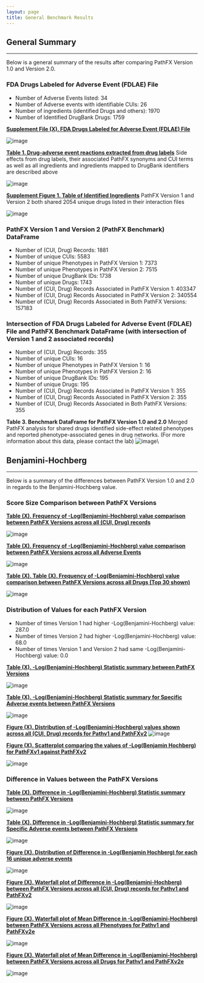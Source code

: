 ```yaml
---
layout: page
title: General Benchmark Results
---
```


## General Summary   
---------------------------------------------------------------------------
 
 
Below is a general summary of the results after comparing PathFX Version 1.0 and Version 2.0.
 
 
### FDA Drugs Labeled for Adverse Event (FDLAE) File
 
- Number of Adverse Events listed: 34 
- Number of Adverse events with identifiable CUIs: 26 
- Number of ingredients (identified Drugs and others): 1970 
- Number of Identified DrugBank Drugs: 1759 
 
 
[**Supplement File (X). FDA Drugs Labeled for Adverse Event (FDLAE) File**](https://github.com/aryastark5/web_bench/blob/gh-pages/display_files/source_files/Drugs_labeled_for_AEs.txt)

![image](display_files/source_files/Drugs_labeled_for_AEs.png)
 
 
[**Table 1. Drug-adverse event reactions extracted from drug labels**](https://github.com/aryastark5/web_bench/blob/gh-pages/display_files/source_files/adverse_events_with_synonyms_and_ingrediant_info_table.csv) Side effects from drug labels, their associated PathFX synonyms and CUI terms as well as all ingredients and ingredients mapped to DrugBank identifiers are described above
 
![image](display_files/source_files/adverse_events_with_synonyms_and_ingrediant_info_table.png)
 
 
[**Supplement Figure 1. Table of Identified Ingredients**](https://github.com/aryastark5/web_bench/blob/gh-pages/display_files/source_files/ingrediants_table.csv) PathFX Version 1 and Version 2 both shared 2054 unique drugs listed in their interaction files
 
![image](display_files/source_files/ingrediants_table.png)
 
 
 
 
### PathFX Version 1 and Version 2 (PathFX Benchmark) DataFrame
 
- Number of (CUI, Drug) Records: 1881 
- Number of unique CUIs: 5583 
- Number of unique Phenotypes in PathFX Version 1: 7373 
- Number of unique Phenotypes in PathFX Version 2: 7515 
- Number of unique DrugBank IDs: 1738 
- Number of unique Drugs: 1743 
- Number of (CUI, Drug) Records Associated in PathFX Version 1: 403347 
- Number of (CUI, Drug) Records Associated in PathFX Version 2: 340554 
- Number of (CUI, Drug) Records Associated in Both PathFX Versions: 157183 
 
### Intersection of FDA Drugs Labeled for Adverse Event (FDLAE) File and PathFX Benchmark DataFrame (with intersection of Version 1 and 2 associated records)
 
- Number of (CUI, Drug) Records: 355 
- Number of unique CUIs: 16 
- Number of unique Phenotypes in PathFX Version 1: 16 
- Number of unique Phenotypes in PathFX Version 2: 16 
- Number of unique DrugBank IDs: 195 
- Number of unique Drugs: 195 
- Number of (CUI, Drug) Records Associated in PathFX Version 1: 355 
- Number of (CUI, Drug) Records Associated in PathFX Version 2: 355 
- Number of (CUI, Drug) Records Associated in Both PathFX Versions: 355 

**Table 3. Benchmark DataFrame for PathFX Version 1.0 and 2.0** Merged PathFX analysis for shared drugs identified side-effect related phenotypes and reported phenotype-associated genes in drug networks. (For more information about this data, please contact the lab)
![image](display_files/source_files/benchmark_dataframe.png)\\
 

 
## Benjamini-Hochberg
---------------------------------------------------------------------------
 

 Below is a summary of the differences between PathFX Version 1.0 and 2.0 in regards to the Benjamini-Hochberg value.

 
### Score Size Comparison between PathFX Versions
 
 
[**Table (X). Frequency of -Log(Benjamini-Hochberg) value comparison between PathFX Versions across all (CUI, Drug) records**](https://github.com/aryastark5/web_bench/blob/gh-pages/display_files/output_benchmark_general_results/bh_inequa_comp_table.csv)
 
![image](display_files/output_benchmark_general_results/bh_inequa_comp_table.png)
 
 
[**Table (X). Frequency of -Log(Benjamini-Hochberg) value comparison between PathFX Versions across all Adverse Events**](https://github.com/aryastark5/web_bench/blob/gh-pages/display_files/output_benchmark_general_results/bh_inequa_adverse_event_comp_table.csv)
 
![image](display_files/output_benchmark_general_results/bh_inequa_adverse_event_comp_table.png)
 
 
[**Table (X). Table (X). Frequency of -Log(Benjamini-Hochberg) value comparison between PathFX Versions across all Drugs (Top 30 shown)**](https://github.com/aryastark5/web_bench/blob/gh-pages/display_files/output_benchmark_general_results/drug_bh_assoc_version_table.csv)
 
![image](display_files/output_benchmark_general_results/drug_bh_assoc_version_table.png)
 
 

### Distribution of Values for each PathFX Version
 
- Number of times Version 1 had higher -Log(Benjamini-Hochberg) value: 287.0
- Number of times Version 2 had higher -Log(Benjamini-Hochberg) value: 68.0
- Number of times Version 1 and Version 2 had same -Log(Benjamini-Hochberg) value: 0.0
 

[**Table (X). -Log(Benjamini-Hochberg) Statistic summary between PathFX Versions**](https://github.com/aryastark5/web_bench/blob/gh-pages/display_files/output_benchmark_general_results/bh_all_records_stats_table.csv)
 
![image](display_files/output_benchmark_general_results/bh_all_records_stats_table.png)
 

[**Table (X). -Log(Benjamini-Hochberg) Statistic summary for Specific Adverse events between PathFX Versions**](https://github.com/aryastark5/web_bench/blob/gh-pages/display_files/output_benchmark_general_results/bh_per_adverse_event_stats_table.csv)
 
![image](display_files/output_benchmark_general_results/bh_per_adverse_event_stats_table.png)
 

[**Figure (X). Distribution of -Log(Benjamini-Hochberg) values shown across all (CUI, Drug) records for Pathv1 and PathFXv2**](https://htmlpreview.github.io/?https://github.com/aryastark5/web_bench/blob/gh-pages/display_files/output_benchmark_general_results/Distribution_of_-Log_Benjamini-Hochberg_between_PathFX_Versions.html)
![image](display_files/output_benchmark_general_results/Distribution_of_-Log_Benjamini-Hochberg_between_PathFX_Versions.png)


[**Figure (X). Scatterplot comparing the values of -Log(Benjamin Hochberg) for PathFXv1 against PathFXv2**](https://htmlpreview.github.io/?https://github.com/aryastark5/web_bench/blob/gh-pages/display_files/output_benchmark_general_results/-log_Benjamini-Hochberg_Version_1_vs_-log_Benjamini-Hochberg_Version_2.html)
 
![image](display_files/output_benchmark_general_results/-log_Benjamini-Hochberg_Version_1_vs_-log_Benjamini-Hochberg_Version_2.png)



### Difference in Values between the PathFX Versions
 
 
[**Table (X). Difference in -Log(Benjamini-Hochberg) Statistic summary between PathFX Versions**](https://github.com/aryastark5/web_bench/blob/gh-pages/display_files/output_benchmark_general_results/diff_bh_all_records_stats_table.csv)
 
![image](display_files/output_benchmark_general_results/diff_bh_all_records_stats_table.png)
 
 
[**Table (X). Difference in -Log(Benjamini-Hochberg) Statistic summary for Specific Adverse events between PathFX Versions**](https://github.com/aryastark5/web_bench/blob/gh-pages/display_files/output_benchmark_general_results/diff_bh_per_adverse_event_stats_table.csv)
 
![image](display_files/output_benchmark_general_results/diff_bh_per_adverse_event_stats_table.png)

 
[**Figure (X). Distribution of Difference in -Log(Benjamin Hochberg) for each 16 unique adverse events**](https://htmlpreview.github.io/?https://github.com/aryastark5/web_bench/blob/gh-pages/display_files/output_benchmark_general_results/Difference_in_-Log_Benjamini-Hochberg_between_PathFX_Version_2_and_Version_1_per_CUI.html)
 
![image](display_files/output_benchmark_general_results/Difference_in_-Log_Benjamini-Hochberg_between_PathFX_Version_2_and_Version_1_per_CUI.png)
 
 
[**Figure (X). Waterfall plot of Difference in -Log(Benjamini-Hochberg) between PathFX Versions across all (CUI, Drug) records for Pathv1 and PathFXv2**](https://htmlpreview.github.io/?https://github.com/aryastark5/web_bench/blob/gh-pages/display_files/output_benchmark_general_results/Difference_in_-Log_Benjamini-Hochberg_between_Version_2_and_Version_1_of_PathFX_for_each_CUI-Drug_Record.html)
 
![image](display_files/output_benchmark_general_results/Difference_in_-Log_Benjamini-Hochberg_between_Version_2_and_Version_1_of_PathFX_for_each_CUI-Drug_Record.png)
 
 
[**Figure (X). Waterfall plot of Mean Difference in -Log(Benjamini-Hochberg) between PathFX Versions across all Phenotypes for Pathv1 and PathFXv2e**](https://htmlpreview.github.io/?https://github.com/aryastark5/web_bench/blob/gh-pages/display_files/output_benchmark_general_results/Mean_Difference_in_-Log_Benjamini-Hochberg_between_Version_2_and_Version_1_of_PathFX_for_Phenotype.html)
 
![image](display_files/output_benchmark_general_results/Mean_Difference_in_-Log_Benjamini-Hochberg_between_Version_2_and_Version_1_of_PathFX_for_Phenotype.png)
 
 
[**Figure (X). Waterfall plot of Mean Difference in -Log(Benjamini-Hochberg) between PathFX Versions across all Drugs for Pathv1 and PathFXv2e**](https://htmlpreview.github.io/?https://github.com/aryastark5/web_bench/blob/gh-pages/display_files/output_benchmark_general_results/Mean_Difference_in_-Log_Benjamini-Hochberg_between_Version_2_and_Version_1_of_PathFX_for_each_Drug.html)
 
![image](display_files/output_benchmark_general_results/Mean_Difference_in_-Log_Benjamini-Hochberg_between_Version_2_and_Version_1_of_PathFX_for_each_Drug.png)
 
 
 

